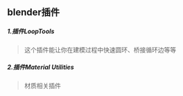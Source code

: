 ## blender插件

##### 1.插件LoopTools

> 这个插件能让你在建模过程中快速圆环、桥接循环边等等

##### 2.插件Material Utilities

> 材质相关插件